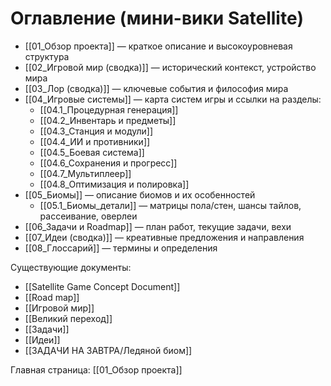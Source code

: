 # Оглавление (мини-вики Satellite)

- [[01_Обзор проекта]] — краткое описание и высокоуровневая структура
- [[02_Игровой мир (сводка)]] — исторический контекст, устройство мира
- [[03_Лор (сводка)]] — ключевые события и философия мира
- [[04_Игровые системы]] — карта систем игры и ссылки на разделы:
  - [[04.1_Процедурная генерация]]
  - [[04.2_Инвентарь и предметы]]
  - [[04.3_Станция и модули]]
  - [[04.4_ИИ и противники]]
  - [[04.5_Боевая система]]
  - [[04.6_Сохранения и прогресс]]
  - [[04.7_Мультиплеер]]
  - [[04.8_Оптимизация и полировка]]
- [[05_Биомы]] — описание биомов и их особенностей
  - [[05.1_Биомы_детали]] — матрицы пола/стен, шансы тайлов, рассеивание, оверлеи
- [[06_Задачи и Roadmap]] — план работ, текущие задачи, вехи
- [[07_Идеи (сводка)]] — креативные предложения и направления
- [[08_Глоссарий]] — термины и определения

Существующие документы:
- [[Satellite Game Concept Document]]
- [[Road map]]
- [[Игровой мир]]
- [[Великий переход]]
- [[Задачи]]
- [[Идеи]]
- [[ЗАДАЧИ НА ЗАВТРА/Ледяной биом]]

Главная страница: [[01_Обзор проекта]]
